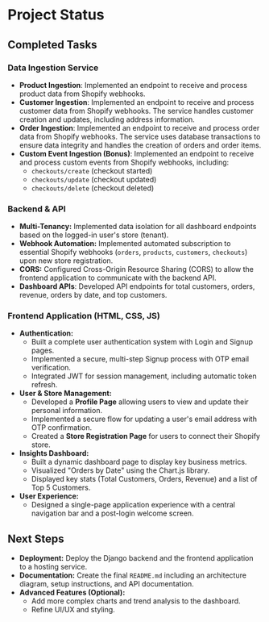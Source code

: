 # Project Status

## Completed Tasks

### Data Ingestion Service

*   **Product Ingestion**: Implemented an endpoint to receive and process product data from Shopify webhooks.
*   **Customer Ingestion**: Implemented an endpoint to receive and process customer data from Shopify webhooks. The service handles customer creation and updates, including address information.
*   **Order Ingestion**: Implemented an endpoint to receive and process order data from Shopify webhooks. The service uses database transactions to ensure data integrity and handles the creation of orders and order items.
*   **Custom Event Ingestion (Bonus)**: Implemented an endpoint to receive and process custom events from Shopify webhooks, including:
    *   `checkouts/create` (checkout started)
    *   `checkouts/update` (checkout updated)
    *   `checkouts/delete` (checkout deleted)

### Backend & API

*   **Multi-Tenancy:** Implemented data isolation for all dashboard endpoints based on the logged-in user's store (tenant).
*   **Webhook Automation:** Implemented automated subscription to essential Shopify webhooks (`orders`, `products`, `customers`, `checkouts`) upon new store registration.
*   **CORS:** Configured Cross-Origin Resource Sharing (CORS) to allow the frontend application to communicate with the backend API.
*   **Dashboard APIs**: Developed API endpoints for total customers, orders, revenue, orders by date, and top customers.

### Frontend Application (HTML, CSS, JS)

*   **Authentication:**
    *   Built a complete user authentication system with Login and Signup pages.
    *   Implemented a secure, multi-step Signup process with OTP email verification.
    *   Integrated JWT for session management, including automatic token refresh.
*   **User & Store Management:**
    *   Developed a **Profile Page** allowing users to view and update their personal information.
    *   Implemented a secure flow for updating a user's email address with OTP confirmation.
    *   Created a **Store Registration Page** for users to connect their Shopify store.
*   **Insights Dashboard:**
    *   Built a dynamic dashboard page to display key business metrics.
    *   Visualized "Orders by Date" using the Chart.js library.
    *   Displayed key stats (Total Customers, Orders, Revenue) and a list of Top 5 Customers.
*   **User Experience:**
    *   Designed a single-page application experience with a central navigation bar and a post-login welcome screen.

## Next Steps

*   **Deployment:** Deploy the Django backend and the frontend application to a hosting service.
*   **Documentation:** Create the final `README.md` including an architecture diagram, setup instructions, and API documentation.
*   **Advanced Features (Optional):**
    *   Add more complex charts and trend analysis to the dashboard.
    *   Refine UI/UX and styling.

